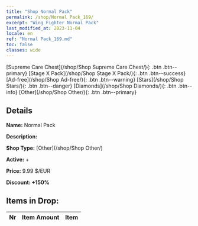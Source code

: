 ```yaml
---
title: "Shop Normal Pack"
permalink: /shop/Normal Pack_169/
excerpt: "Wing Fighter Normal Pack"
last_modified_at: 2023-11-04
locale: en
ref: "Normal Pack_169.md"
toc: false
classes: wide
---
```



  [Supreme Care Chest](/shop/Shop Supreme Care Chest/){: .btn .btn--primary}   [Stage X Pack](/shop/Shop Stage X Pack/){: .btn .btn--success}   [Ad-free](/shop/Shop Ad-free/){: .btn .btn--warning}   [Stars](/shop/Shop Stars/){: .btn .btn--danger}   [Diamonds](/shop/Shop Diamonds/){: .btn .btn--info}   [Other](/shop/Shop Other/){: .btn .btn--primary} 

## Details

 **Name:** Normal Pack 

 **Description:** 

 **Shop Type:** [Other](/shop/Shop Other/)

 **Active:** + 

 **Price:** 9.99 $/EUR 

 **Discount: +150%** 



## Items in Drop:

  |  Nr | Item Amount  |       Item       |
  |:----|:------------:|:-----------------|

